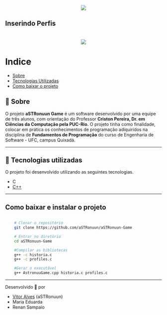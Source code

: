 <h1 align="center">
    <img src = "https://ik.imagekit.io/3uewgm6s11/logo_m290rDyF1.png">
</h1>

## Inserindo Perfis

<h1 align="center">
    <img src = "https://ik.imagekit.io/3uewgm6s11/inserir_perfil_xwesBVAO_.gif">
</h1>

# Indice
- [Sobre](#-sobre)
- [Tecnologias Utilizadas](#-tecnologias-utilizadas)
- [Como baixar o projeto](#-como-baixar-e-instalar-o-projeto)





## 📝 Sobre

O projeto **aSTRonuun Game** é um software desenvolvido por uma equipe de três alunos, com orientação do Professor **Criston Pereira, Dr. em Ciências da Computação pela PUC-Rio.** O projeto tinha como finalidade, colocar em prática os conhecimentos de programação adiquiridos na disciplina de **Fundamentos de Programação** do curso de Engenharia de Software - UFC, campus Quixadá.


---


## 🚀 Tecnologias utilizadas

O projeto foi desenvolvido utilizando as seguintes tecnologias.

- C
- [C++](http://www.cplusplus.org/)


---


## Como baixar e instalar o projeto

```bash

    # Clonar o repositório
    git clone https://github.com/aSTRonuun/aSTRonuun-Game

    # Entrar no diretório
    cd aSTRonuun-Game

    #Compilar as bibliotecas
    g++ -c historia.c
    g++ -c profiles.c

    #Gerar o executável
    g++ AstronuuGame.cpp historia.c profiles.c
```

---

Desenvolvido 💜 por 
- [Vitor Alves](https://github.com/aSTRonuun) (aSTRonuun)
- Maria Eduarda
- Renan Sampaio
